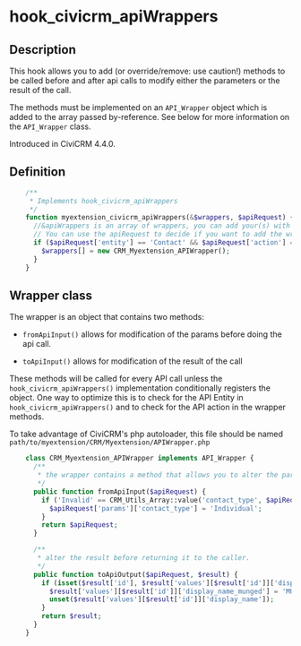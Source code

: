 # hook_civicrm_apiWrappers

## Description

This hook allows you to add (or override/remove: use caution!) methods to be called before and after api calls to modify either the parameters or the result of the call.

The methods must be implemented on an `API_Wrapper` object which is added to the array passed by-reference. See below for more information on the `API_Wrapper` class.

Introduced in CiviCRM 4.4.0.

## Definition

```php
    /**
     * Implements hook_civicrm_apiWrappers
     */
    function myextension_civicrm_apiWrappers(&$wrappers, $apiRequest) {
      //&apiWrappers is an array of wrappers, you can add your(s) with the hook.
      // You can use the apiRequest to decide if you want to add the wrapper (eg. only wrap api.Contact.create)
      if ($apiRequest['entity'] == 'Contact' && $apiRequest['action'] == 'create') {
        $wrappers[] = new CRM_Myextension_APIWrapper();
      }
    }
```

## Wrapper class

The wrapper is an object that contains two methods:

 * `fromApiInput()` allows for modification of the params before doing the api call.

 * `toApiInput()` allows for modification of the result of the call

These methods will be called for every API call unless the `hook_civicrm_apiWrappers()` implementation conditionally registers the object. One way to optimize this is to check for the API Entity in `hook_civicrm_apiWrappers()` and to check for the API action in the wrapper methods.

To take advantage of CiviCRM's php autoloader, this file should be named
`path/to/myextension/CRM/Myextension/APIWrapper.php`

```php
    class CRM_Myextension_APIWrapper implements API_Wrapper {
      /**
       * the wrapper contains a method that allows you to alter the parameters of the api request (including the action and the entity)
       */
      public function fromApiInput($apiRequest) {
        if ('Invalid' == CRM_Utils_Array::value('contact_type', $apiRequest['params'])) {
          $apiRequest['params']['contact_type'] = 'Individual';
        }
        return $apiRequest;
      }

      /**
       * alter the result before returning it to the caller.
       */
      public function toApiOutput($apiRequest, $result) {
        if (isset($result['id'], $result['values'][$result['id']]['display_name'])) {
          $result['values'][$result['id']]['display_name_munged'] = 'MUNGE! ' . $result['values'][$result['id']]['display_name'];
          unset($result['values'][$result['id']]['display_name']);
        }
        return $result;
      }
    }
```

